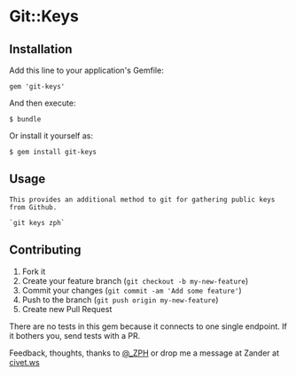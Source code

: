 # Git::Keys

## Installation

Add this line to your application's Gemfile:

    gem 'git-keys'

And then execute:

    $ bundle

Or install it yourself as:

    $ gem install git-keys

## Usage

    This provides an additional method to git for gathering public keys from Github.

    `git keys zph`

## Contributing

1. Fork it
2. Create your feature branch (`git checkout -b my-new-feature`)
3. Commit your changes (`git commit -am 'Add some feature'`)
4. Push to the branch (`git push origin my-new-feature`)
5. Create new Pull Request

There are no tests in this gem because it connects to one single endpoint.  If it bothers you, send tests with a PR.

Feedback, thoughts, thanks to [@_ZPH](http://twitter.com/_ZPH) or drop me a message at Zander at [civet.ws](http://civet.ws)
